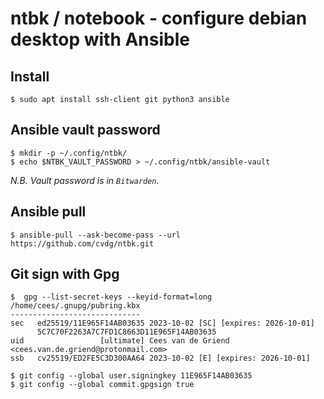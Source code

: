 # ntbk / notebook - configure debian desktop with Ansible


## Install

```shell
$ sudo apt install ssh-client git python3 ansible
```


## Ansible vault password


```shell
$ mkdir -p ~/.config/ntbk/
$ echo $NTBK_VAULT_PASSWORD > ~/.config/ntbk/ansible-vault
```

_N.B. Vault password is in `Bitwarden`._


## Ansible pull

```shell
$ ansible-pull --ask-become-pass --url https://github.com/cvdg/ntbk.git
```


## Git sign with Gpg

```
$  gpg --list-secret-keys --keyid-format=long
/home/cees/.gnupg/pubring.kbx
-----------------------------
sec   ed25519/11E965F14AB03635 2023-10-02 [SC] [expires: 2026-10-01]
      5C7C70F2263A7C7FD1C8663D11E965F14AB03635
uid                 [ultimate] Cees van de Griend <cees.van.de.griend@protonmail.com>
ssb   cv25519/ED2FE5C3D300AA64 2023-10-02 [E] [expires: 2026-10-01]

$ git config --global user.signingkey 11E965F14AB03635
$ git config --global commit.gpgsign true
```
